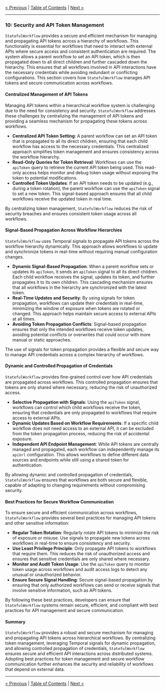 [< Previous](./handling_circular_relationships_and_workflow_ancestry.md) | [Table of Contents](./StatefulWorkflow.md) | [Next >](./best_practices_and_advanced_usage.md)

---

### 10: Security and API Token Management

`StatefulWorkflow` provides a secure and efficient mechanism for managing and propagating API tokens across a hierarchy of workflows. This functionality is essential for workflows that need to interact with external APIs where secure access and consistent authentication are required. The system allows a parent workflow to set an API token, which is then propagated down to all direct children and further cascaded down the hierarchy. This ensures that all workflows involved in API interactions have the necessary credentials while avoiding redundant or conflicting configurations. This section covers how `StatefulWorkflow` manages API tokens and secure communication across workflows.

#### Centralized Management of API Tokens

Managing API tokens within a hierarchical workflow system is challenging due to the need for consistency and security. `StatefulWorkflow` addresses these challenges by centralizing the management of API tokens and providing a seamless mechanism for propagating these tokens across workflows.

- **Centralized API Token Setting**: A parent workflow can set an API token that is propagated to all its direct children, ensuring that each child workflow has access to the necessary credentials. This centralized approach simplifies token management and ensures consistency across the workflow hierarchy.
- **Read-Only Queries for Token Retrieval**: Workflows can use the `apiToken` query to retrieve the current API token being used. This read-only access helps monitor and debug token usage without exposing the token to potential modifications.
- **Controlled Token Updates**: If an API token needs to be updated (e.g., during a token rotation), the parent workflow can use the `apiToken` signal to set a new token. This signal-based approach ensures that all child workflows receive the updated token in real time.

By centralizing token management, `StatefulWorkflow` reduces the risk of security breaches and ensures consistent token usage across all workflows.

#### Signal-Based Propagation Across Workflow Hierarchies

`StatefulWorkflow` uses Temporal signals to propagate API tokens across the workflow hierarchy dynamically. This approach allows workflows to update and synchronize tokens in real-time without requiring manual configuration changes.

- **Dynamic Signal-Based Propagation**: When a parent workflow sets or updates its `apiToken`, it sends an `apiToken` signal to all its direct children. Each child workflow receives the signal, updates its token, and further propagates it to its own children. This cascading mechanism ensures that all workflows in the hierarchy are synchronized with the latest token.
- **Real-Time Updates and Security**: By using signals for token propagation, workflows can update their credentials in real-time, minimizing the window of exposure when tokens are rotated or changed. This approach helps maintain secure access to external APIs at all times.
- **Avoiding Token Propagation Conflicts**: Signal-based propagation ensures that only the intended workflows receive token updates, avoiding potential conflicts or overwrites that could occur with more manual or static approaches.

The use of signals for token propagation provides a flexible and secure way to manage API credentials across a complex hierarchy of workflows.

#### Dynamic and Controlled Propagation of Credentials

`StatefulWorkflow` provides fine-grained control over how API credentials are propagated across workflows. This controlled propagation ensures that tokens are only shared where necessary, reducing the risk of unauthorized access.

- **Selective Propagation with Signals**: Using the `apiToken` signal, workflows can control which child workflows receive the token, ensuring that credentials are only propagated to workflows that require access to external APIs.
- **Dynamic Updates Based on Workflow Requirements**: If a specific child workflow does not need access to an external API, it can be excluded from the token propagation process, reducing the risk of accidental exposure.
- **Independent API Endpoint Management**: While API tokens are centrally managed and propagated, each workflow can independently manage its `apiUrl` configuration. This allows workflows to define different data sources and endpoints while still using a shared token for authentication.

By allowing dynamic and controlled propagation of credentials, `StatefulWorkflow` ensures that workflows are both secure and flexible, capable of adapting to changing requirements without compromising security.

#### Best Practices for Secure Workflow Communication

To ensure secure and efficient communication across workflows, `StatefulWorkflow` provides several best practices for managing API tokens and other sensitive information:

- **Regular Token Rotation**: Regularly rotate API tokens to minimize the risk of exposure or misuse. Use signals to propagate new tokens across workflows in real-time to ensure consistency and security.
- **Use Least Privilege Principle**: Only propagate API tokens to workflows that require them. This reduces the risk of unauthorized access and ensures that sensitive credentials are only shared where necessary.
- **Monitor and Audit Token Usage**: Use the `apiToken` query to monitor token usage across workflows and audit access logs to detect any unusual or unauthorized behavior.
- **Ensure Secure Signal Handling**: Secure signal-based propagation by ensuring that only authorized workflows can send or receive signals that involve sensitive information, such as API tokens.

By following these best practices, developers can ensure that `StatefulWorkflow` systems remain secure, efficient, and compliant with best practices for API management and secure communication.

#### Summary

`StatefulWorkflow` provides a robust and secure mechanism for managing and propagating API tokens across hierarchical workflows. By centralizing token management, leveraging Temporal signals for dynamic propagation, and allowing controlled propagation of credentials, `StatefulWorkflow` ensures secure and efficient API interactions across distributed systems. Adopting best practices for token management and secure workflow communication further enhances the security and reliability of workflows that depend on external data.

---

[< Previous](./handling_circular_relationships_and_workflow_ancestry.md) | [Table of Contents](./StatefulWorkflow.md) | [Next >](./best_practices_and_advanced_usage.md)
